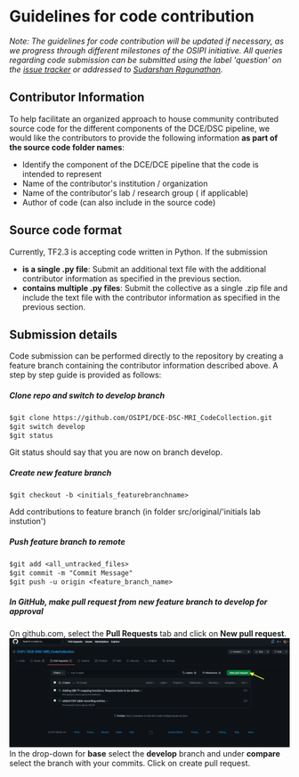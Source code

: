 # Guidelines for code contribution

*Note: The guidelines for code contribution will be updated if necessary, as we progress through different milestones of the OSIPI initiative. All queries regarding code submission can be submitted using the label 'question' on the [issue tracker](https://github.com/OSIPI/TF2.3-CodeLibrary/issues) or addressed to [Sudarshan Ragunathan](mailto:sudarshan.ragunathan@gmail.com).*

## Contributor Information

To help facilitate an organized approach to house community contributed source code for the different components of the DCE/DSC pipeline, we would like the contributors to provide the following information **as part of the source code folder names**:

- Identify the component of the DCE/DCE pipeline that the code is intended to represent
- Name of the contributor's institution / organization
- Name of the contributor's lab / research group ( if applicable)
- Author of code (can also include in the source code) 

## Source code format 

Currently, TF2.3 is accepting code written in Python. If the submission

 - **is a single .py file**: Submit an additional text file with the additional contributor information as specified in the previous section.
 - **contains multiple .py files**: Submit the collective as a single .zip file and include the text file with the contributor information as specified in the previous section. 

## Submission details

Code submission can be performed directly to the repository by creating a feature branch containing the contributor information described above. A step by step guide is provided as follows:

##### Clone repo and switch to develop branch
	$git clone https://github.com/OSIPI/DCE-DSC-MRI_CodeCollection.git
	$git switch develop
	$git status
Git status should say that you are now on branch develop.
##### Create new feature branch
	$git checkout -b <initials_featurebranchname>
	
Add contributions to feature branch (in folder src/original/'initials lab instution')
##### Push feature branch to remote
	$git add <all_untracked_files>
	$git commit -m "Commit Message"
	$git push -u origin <feature_branch_name>
	
##### In GitHub, make pull request from new feature branch to develop for approval
On github.com, select the **Pull Requests** tab and click on **New pull request**. 
![new pull request](images/pullrequest.png)
In the drop-down for **base** select the **develop** branch and under **compare** select the branch with your commits. Click on create pull request. 

 